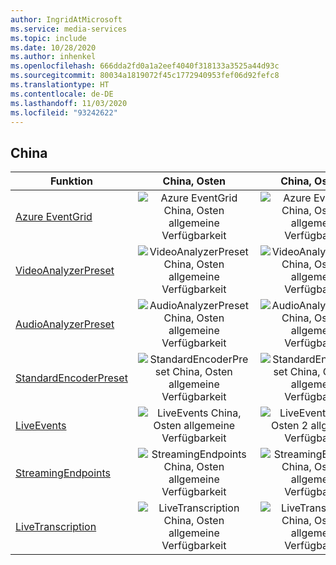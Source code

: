 ```yaml
---
author: IngridAtMicrosoft
ms.service: media-services
ms.topic: include
ms.date: 10/28/2020
ms.author: inhenkel
ms.openlocfilehash: 666dda2fd0a1a2eef4040f318133a3525a44d93c
ms.sourcegitcommit: 80034a1819072f45c1772940953fef06d92fefc8
ms.translationtype: HT
ms.contentlocale: de-DE
ms.lasthandoff: 11/03/2020
ms.locfileid: "93242622"
---
```

<!--Feature availability in region-->
## <a name="china"></a>China

| Funktion | China, Osten | China, Osten 2 | China, Norden |
| --- | :---: | :---: | :---: |
| [Azure EventGrid](../reacting-to-media-services-events.md) |![Azure EventGrid China, Osten allgemeine Verfügbarkeit](../media/azure-clouds-regions/ga.svg)  |![Azure EventGrid China, Osten 2 allgemeine Verfügbarkeit](../media/azure-clouds-regions/ga.svg) |![Azure EventGrid China, Norden allgemeine Verfügbarkeit](../media/azure-clouds-regions/ga.svg) |
| [VideoAnalyzerPreset](../analyzing-video-audio-files-concept.md) |![VideoAnalyzerPreset China, Osten allgemeine Verfügbarkeit](../media/azure-clouds-regions/ga.svg)  | ![VideoAnalyzerPreset China, Osten 2 allgemeine Verfügbarkeit](../media/azure-clouds-regions/ga.svg) |![VideoAnalyzerPreset China, Norden allgemeine Verfügbarkeit](../media/azure-clouds-regions/ga.svg) |
| [AudioAnalyzerPreset](../analyzing-video-audio-files-concept.md) |![AudioAnalyzerPreset China, Osten allgemeine Verfügbarkeit](../media/azure-clouds-regions/ga.svg)  | ![AudioAnalyzerPreset China, Osten 2 allgemeine Verfügbarkeit](../media/azure-clouds-regions/ga.svg) |![AudioAnalyzerPreset China, Norden allgemeine Verfügbarkeit](../media/azure-clouds-regions/ga.svg) |
| [StandardEncoderPreset](../encoding-concept.md) |![StandardEncoderPreset China, Osten allgemeine Verfügbarkeit](../media/azure-clouds-regions/ga.svg)  | ![StandardEncoderPreset China, Osten 2 allgemeine Verfügbarkeit](../media/azure-clouds-regions/ga.svg) |![StandardEncoderPreset China, Norden allgemeine Verfügbarkeit](../media/azure-clouds-regions/ga.svg) |
| [LiveEvents](../live-streaming-overview.md) |![LiveEvents China, Osten allgemeine Verfügbarkeit](../media/azure-clouds-regions/ga.svg)  | ![LiveEvents China, Osten 2 allgemeine Verfügbarkeit](../media/azure-clouds-regions/ga.svg) |![LiveEvents China, Norden allgemeine Verfügbarkeit](../media/azure-clouds-regions/ga.svg) |
| [StreamingEndpoints](../streaming-endpoint-concept.md) |![StreamingEndpoints China, Osten allgemeine Verfügbarkeit](../media/azure-clouds-regions/ga.svg) | ![StreamingEndpoints China, Osten 2 allgemeine Verfügbarkeit](../media/azure-clouds-regions/ga.svg)  |![StreamingEndpoints China, Norden allgemeine Verfügbarkeit](../media/azure-clouds-regions/ga.svg) |
| [LiveTranscription](../live-transcription.md) |![LiveTranscription China, Osten allgemeine Verfügbarkeit](../media/azure-clouds-regions/ga.svg) |![LiveTranscription China, Osten 2 allgemeine Verfügbarkeit](../media/azure-clouds-regions/ga.svg) |![LiveTranscription China, Norden allgemeine Verfügbarkeit](../media/azure-clouds-regions/ga.svg) |
